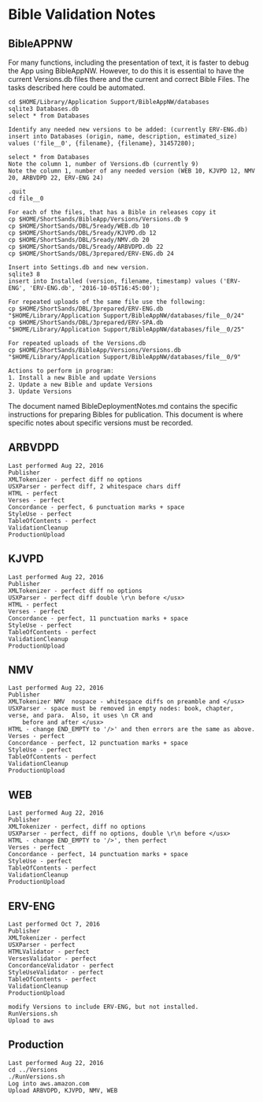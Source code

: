 Bible Validation Notes
======================

BibleAPPNW
----------

For many functions, including the presentation of text, it is faster to debug the App using BibleAppNW.
However, to do this it is essential to have the current Versions.db files there and the current and
correct Bible Files.  The tasks described here could be automated.

	cd $HOME/Library/Application Support/BibleAppNW/databases
	sqlite3 Databases.db
	select * from Databases
	
	Identify any needed new versions to be added: (currently ERV-ENG.db)
	insert into Databases (origin, name, description, estimated_size) values ('file__0', {filename}, {filename}, 31457280);
	
	select * from Databases
	Note the column 1, number of Versions.db (currently 9)
	Note the column 1, number of any needed version (WEB 10, KJVPD 12, NMV 20, ARBVDPD 22, ERV-ENG 24)
	
	.quit
	cd file__0
	
	For each of the files, that has a Bible in releases copy it
	cp $HOME/ShortSands/BibleApp/Versions/Versions.db 9
	cp $HOME/ShortSands/DBL/5ready/WEB.db 10
	cp $HOME/ShortSands/DBL/5ready/KJVPD.db 12
	cp $HOME/ShortSands/DBL/5ready/NMV.db 20
	cp $HOME/ShortSands/DBL/5ready/ARBVDPD.db 22
	cp $HOME/ShortSands/DBL/3prepared/ERV-ENG.db 24
	
	Insert into Settings.db and new version.
	sqlite3 8
	insert into Installed (version, filename, timestamp) values ('ERV-ENG', 'ERV-ENG.db', '2016-10-05T16:45:00');
	
	For repeated uploads of the same file use the following:
	cp $HOME/ShortSands/DBL/3prepared/ERV-ENG.db "$HOME/Library/Application Support/BibleAppNW/databases/file__0/24"
	cp $HOME/ShortSands/DBL/3prepared/ERV-SPA.db "$HOME/Library/Application Support/BibleAppNW/databases/file__0/25"
	
	For repeated uploads of the Versions.db
	cp $HOME/ShortSands/BibleApp/Versions/Versions.db "$HOME/Library/Application Support/BibleAppNW/databases/file__0/9"
	
	Actions to perform in program:
	1. Install a new Bible and update Versions
	2. Update a new Bible and update Versions
	3. Update Versions


The document named BibleDeploymentNotes.md contains the specific instructions for preparing Bibles for
publication.  This document is where specific notes about specific versions must be recorded.

ARBVDPD
-------
 
	Last performed Aug 22, 2016
	Publisher
	XMLTokenizer - perfect diff no options
	USXParser - perfect diff, 2 whitespace chars diff
	HTML - perfect
	Verses - perfect
	Concordance - perfect, 6 punctuation marks + space
	StyleUse - perfect
	TableOfContents - perfect
	ValidationCleanup
	ProductionUpload

KJVPD
-----

	Last performed Aug 22, 2016
	Publisher
	XMLTokenizer - perfect diff no options
	USXParser - perfect diff double \r\n before </usx>
	HTML - perfect
	Verses - perfect
	Concordance - perfect, 11 punctuation marks + space
	StyleUse - perfect
	TableOfContents - perfect
	ValidationCleanup
	ProductionUpload

NMV
---

	Last performed Aug 22, 2016
	Publisher
	XMLTokenizer NMV  nospace - whitespace diffs on preamble and </usx> 
	USXParser - space must be removed in empty nodes: book, chapter, verse, and para.  Also, it uses \n CR and 
		before and after </usx>	
	HTML - change END_EMPTY to '/>' and then errors are the same as above.
	Verses - perfect
	Concordance - perfect, 12 punctuation marks + space
	StyleUse - perfect
	TableOfContents - perfect
	ValidationCleanup
	ProductionUpload

WEB
---

	Last performed Aug 22, 2016
	Publisher	
	XMLTokenizer - perfect, diff no options
	USXParser - perfect, diff no options, double \r\n before </usx>
	HTML - change END_EMPTY to '/>', then perfect
	Verses - perfect
	Concordance - perfect, 14 punctuation marks + space
	StyleUse - perfect
	TableOfContents - perfect
	ValidationCleanup
	ProductionUpload
	
ERV-ENG
-------

	Last performed Oct 7, 2016
	Publisher
	XMLTokenizer - perfect
	USXParser - perfect
	HTMLValidator - perfect
	VersesValidator - perfect
	ConcordanceValidator - perfect
	StyleUseValidator - perfect
	TableOfContents - perfect
	ValidationCleanup
	ProductionUpload
	
	modify Versions to include ERV-ENG, but not installed.
	RunVersions.sh
	Upload to aws
	
Production
----------

	Last performed Aug 22, 2016
	cd ../Versions
	./RunVersions.sh
	Log into aws.amazon.com
	Upload ARBVDPD, KJVPD, NMV, WEB